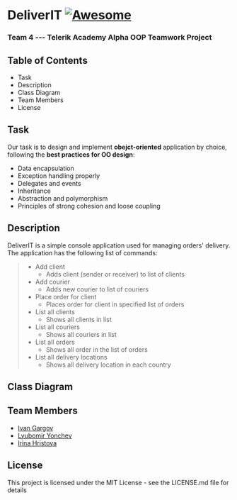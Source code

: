 
# DeliverIT [![Awesome](https://cdn.rawgit.com/sindresorhus/awesome/d7305f38d29fed78fa85652e3a63e154dd8e8829/media/badge.svg)](https://github.com/sindresorhus/awesome)
### Team 4 --- Telerik Academy Alpha OOP Teamwork Project


## Table of Contents
- Task
- Description
- Class Diagram
- Team Members
- License

## Task
Our task is to design and implement **obejct-oriented** application by choice, following the **best practices for OO design**:  
- Data encapsulation
- Exception handling properly
- Delegates and events
- Inheritance
- Abstraction and polymorphism
- Principles of strong cohesion and loose coupling

## Description
DeliverIT is a simple console application used for managing orders' delivery. 
The application has the following list of commands: 
>- Add client
>   - Adds client (sender or receiver) to list of clients
>- Add courier
>   - Adds new courier to list of couriers
>- Place order for client
>   - Places order for client in specified list of orders 
>- List all clients
>   - Shows all clients in list
>- List all couriers
>   - Shows all couriers in list
>- List all orders
>   - Shows all order in the list of orders
>- List all delivery locations
>   - Shows all delivery location in each country

## Class Diagram

## Team Members

* [Ivan Gargov](https://github.com/igargov)
* [Lyubomir Yonchev](https://github.com/Infra1515)
* [Irina Hristova](https://github.com/ihristova11)
## License
This project is licensed under the MIT License - see the LICENSE.md file for details
